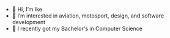 - 👋 Hi, I’m Ike
- 👀 I’m interested in aviation, motosport, design, and software development
- 🌱 I recently got my Bachelor's in Computer Science

<!---
ojieloi/ojieloi is a ✨ special ✨ repository because its `README.md` (this file) appears on your GitHub profile.
You can click the Preview link to take a look at your changes.
--->
